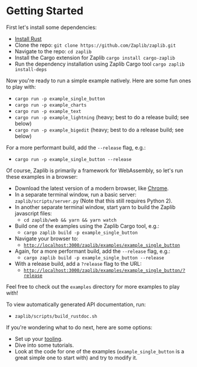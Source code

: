 # Getting Started

First let's install some dependencies:
* [Install Rust](https://www.rust-lang.org/tools/install)
* Clone the repo: `git clone https://github.com/Zaplib/zaplib.git`
* Navigate to the repo: `cd zaplib`
* Install the Cargo extension for Zaplib `cargo install cargo-zaplib`
* Run the dependency installation using Zaplib Cargo tool `cargo zaplib install-deps`

Now you're ready to run a simple example natively. Here are some fun ones to play with:
* `cargo run -p example_single_button`
* `cargo run -p example_charts`
* `cargo run -p example_text`
* `cargo run -p example_lightning` (heavy; best to do a release build; see below)
* `cargo run -p example_bigedit` (heavy; best to do a release build; see below)

For a more performant build, add the `--release` flag, e.g.:
* `cargo run -p example_single_button --release`

Of course, Zaplib is primarily a framework for WebAssembly, so let's run these examples in a browser:
* Download the latest version of a modern browser, like [Chrome](https://www.google.com/chrome/).
* In a separate terminal window, run a basic server: `zaplib/scripts/server.py` (Note that this still requires Python 2).
* In another separate terminal window, start yarn to build the Zaplib javascript files:
  * `cd zaplib/web && yarn && yarn watch`
* Build one of the examples using the Zaplib Cargo tool, e.g.:
  * `cargo zaplib build -p example_single_button`
* Navigate your browser to:
  * [`http://localhost:3000/zaplib/examples/example_single_button`](http://localhost:3000/zaplib/examples/example_single_button)
* Again, for a more performant build, add the `--release` flag, e.g.:
  * `cargo zaplib build -p example_single_button --release`
* With a release build, add a `?release` flag to the URL:
  * [`http://localhost:3000/zaplib/examples/example_single_button/?release`](http://localhost:3000/zaplib/examples/example_single_button/?release)

Feel free to check out the `examples` directory for more examples to play with!

To view automatically generated API documentation, run:
* `zaplib/scripts/build_rustdoc.sh`

If you're wondering what to do next, here are some options:
* Set up your [tooling](./basic_tooling.md).
* Dive into some tutorials.
* Look at the code for one of the examples (`example_single_button` is a great simple one to start with) and try to modify it.
